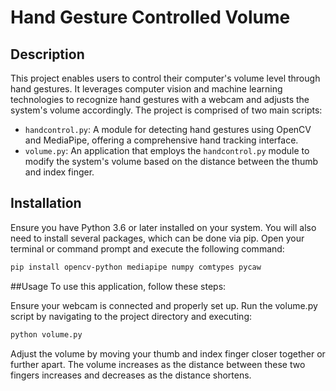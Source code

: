 # Hand Gesture Controlled Volume

## Description

This project enables users to control their computer's volume level through hand gestures. It leverages computer vision and machine learning technologies to recognize hand gestures with a webcam and adjusts the system's volume accordingly. The project is comprised of two main scripts:

- `handcontrol.py`: A module for detecting hand gestures using OpenCV and MediaPipe, offering a comprehensive hand tracking interface.
- `volume.py`: An application that employs the `handcontrol.py` module to modify the system's volume based on the distance between the thumb and index finger.

## Installation

Ensure you have Python 3.6 or later installed on your system. You will also need to install several packages, which can be done via pip. Open your terminal or command prompt and execute the following command:

```sh
pip install opencv-python mediapipe numpy comtypes pycaw
```


##Usage
To use this application, follow these steps:

Ensure your webcam is connected and properly set up.
Run the volume.py script by navigating to the project directory and executing:
```sh
python volume.py
```

Adjust the volume by moving your thumb and index finger closer together or further apart. The volume increases as the distance between these two fingers increases and decreases as the distance shortens.
